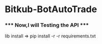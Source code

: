 # Bitkub-BotAutoTrade
<h3>*** Now,I will Testing the API ***</h3>
<p>lib install => pip install -r -r requirements.txt</p>
